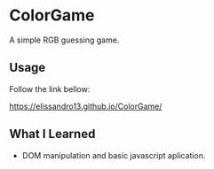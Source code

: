 # ColorGame
A simple RGB guessing game.

## Usage
Follow the link bellow:

https://elissandro13.github.io/ColorGame/

## What I Learned
* DOM manipulation and basic javascript aplication.

